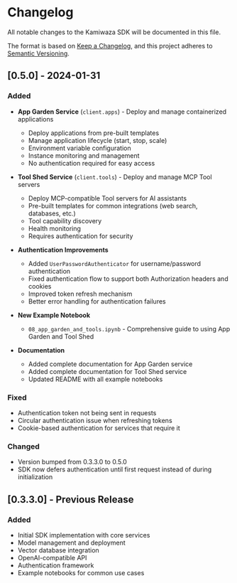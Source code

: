 # Changelog

All notable changes to the Kamiwaza SDK will be documented in this file.

The format is based on [Keep a Changelog](https://keepachangelog.com/en/1.0.0/),
and this project adheres to [Semantic Versioning](https://semver.org/spec/v2.0.0.html).

## [0.5.0] - 2024-01-31

### Added
- **App Garden Service** (`client.apps`) - Deploy and manage containerized applications
  - Deploy applications from pre-built templates
  - Manage application lifecycle (start, stop, scale)
  - Environment variable configuration
  - Instance monitoring and management
  - No authentication required for easy access

- **Tool Shed Service** (`client.tools`) - Deploy and manage MCP Tool servers
  - Deploy MCP-compatible Tool servers for AI assistants
  - Pre-built templates for common integrations (web search, databases, etc.)
  - Tool capability discovery
  - Health monitoring
  - Requires authentication for security

- **Authentication Improvements**
  - Added `UserPasswordAuthenticator` for username/password authentication
  - Fixed authentication flow to support both Authorization headers and cookies
  - Improved token refresh mechanism
  - Better error handling for authentication failures

- **New Example Notebook**
  - `08_app_garden_and_tools.ipynb` - Comprehensive guide to using App Garden and Tool Shed

- **Documentation**
  - Added complete documentation for App Garden service
  - Added complete documentation for Tool Shed service
  - Updated README with all example notebooks

### Fixed
- Authentication token not being sent in requests
- Circular authentication issue when refreshing tokens
- Cookie-based authentication for services that require it

### Changed
- Version bumped from 0.3.3.0 to 0.5.0
- SDK now defers authentication until first request instead of during initialization

## [0.3.3.0] - Previous Release

### Added
- Initial SDK implementation with core services
- Model management and deployment
- Vector database integration
- OpenAI-compatible API
- Authentication framework
- Example notebooks for common use cases